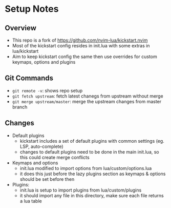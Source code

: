 # Setup Notes

## Overview
- This repo is a fork of https://github.com/nvim-lua/kickstart.nvim
- Most of the kickstart config resides in init.lua with some extras in lua/kickstart
- Aim to keep kickstart config the same then use overrides for custom keymaps, options and plugins

## Git Commands
- `git remote -v`: shows repo setup
- `git fetch upstream`: fetch latest chanegs from upstream without merge
- `git merge upstream/master`: merge the upstream changes from master branch

## Changes
- Default plugins
    - kickstart includes a set of default plugins with common settings (eg. LSP, auto-complete)
    - changes to default plugins need to be done in the main init.lua, so this could create merge conflicts
- Keymaps and options
    - init.lua modified to import options from lua/custom/options.lua
    - it does this just before the lazy plugins section as keymaps & options should be set before then
- Plugins:
    - init.lua is setup to import plugins from lua/custom/plugins
    - it should import any file in this directory, make sure each file returns a lua table

